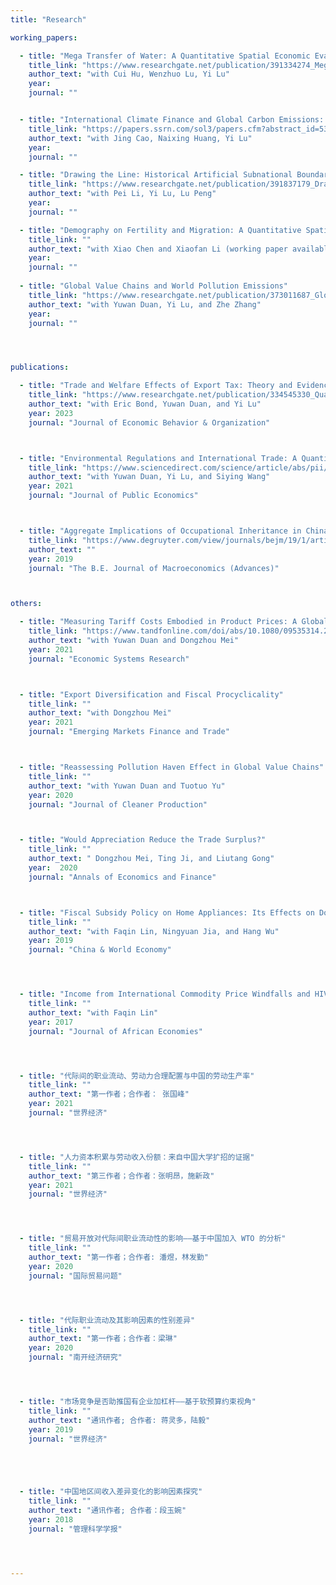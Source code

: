 ```yaml
---
title: "Research"

working_papers:

  - title: "Mega Transfer of Water: A Quantitative Spatial Economic Evaluation of Inter-Region Water Transfer"
    title_link: "https://www.researchgate.net/publication/391334274_Mega_Transfer_of_Water_A_Quantitative_Spatial_Economic_Evaluation_of_Inter-Region_Water_Transfer#fullTextFileContent"
    author_text: "with Cui Hu, Wenzhuo Lu, Yi Lu"
    year:
    journal: ""


  - title: "International Climate Finance and Global Carbon Emissions: A Quantitative Economic Analysis"
    title_link: "https://papers.ssrn.com/sol3/papers.cfm?abstract_id=5370920"
    author_text: "with Jing Cao, Naixing Huang, Yi Lu"
    year:
    journal: ""

  - title: "Drawing the Line: Historical Artificial Subnational Boundaries and Modern Regional Inequality"
    title_link: "https://www.researchgate.net/publication/391837179_Drawing_the_Line_Historical_Artificial_Subnational_Boundaries_and_Modern_Regional_Inequality#fullTextFileContent"
    author_text: "with Pei Li, Yi Lu, Lu Peng"
    year:
    journal: ""

  - title: "Demography on Fertility and Migration: A Quantitative Spatial Analysis"
    title_link: ""
    author_text: "with Xiao Chen and Xiaofan Li (working paper available upon request)"
    year:
    journal: ""
    
  - title: "Global Value Chains and World Pollution Emissions"
    title_link: "https://www.researchgate.net/publication/373011687_Global_Value_Chains_and_World_Pollution_Emissions"
    author_text: "with Yuwan Duan, Yi Lu, and Zhe Zhang"
    year:
    journal: ""




publications:

  - title: "Trade and Welfare Effects of Export Tax: Theory and Evidence from China's Incomplete Export VAT Rebate"
    title_link: "https://www.researchgate.net/publication/334545330_Quantifying_the_Pollution_Haven_an_Existing_Effect_but_an_Unsupported_Hypothesis"
    author_text: "with Eric Bond, Yuwan Duan, and Yi Lu"
    year: 2023
    journal: "Journal of Economic Behavior & Organization"



  - title: "Environmental Regulations and International Trade: A Quantitative Economic Analysis of World Pollution Emissions"
    title_link: "https://www.sciencedirect.com/science/article/abs/pii/S0047272721001572"
    author_text: "with Yuwan Duan, Yi Lu, and Siying Wang"
    year: 2021
    journal: "Journal of Public Economics"



  - title: "Aggregate Implications of Occupational Inheritance in China and India"
    title_link: "https://www.degruyter.com/view/journals/bejm/19/1/article-20180030.xml"
    author_text: ""
    year: 2019
    journal: "The B.E. Journal of Macroeconomics (Advances)"



others:

  - title: "Measuring Tariff Costs Embodied in Product Prices: A Global Value Chain Perspective"
    title_link: "https://www.tandfonline.com/doi/abs/10.1080/09535314.2020.1769562"
    author_text: "with Yuwan Duan and Dongzhou Mei"
    year: 2021
    journal: "Economic Systems Research"



  - title: "Export Diversification and Fiscal Procyclicality"
    title_link: ""
    author_text: "with Dongzhou Mei"
    year: 2021
    journal: "Emerging Markets Finance and Trade"



  - title: "Reassessing Pollution Haven Effect in Global Value Chains"
    title_link: ""
    author_text: "with Yuwan Duan and Tuotuo Yu"
    year: 2020
    journal: "Journal of Cleaner Production"



  - title: "Would Appreciation Reduce the Trade Surplus?"
    title_link: ""
    author_text: " Dongzhou Mei, Ting Ji, and Liutang Gong"
    year:  2020
    journal: "Annals of Economics and Finance"



  - title: "Fiscal Subsidy Policy on Home Appliances: Its Effects on Domestic Consumption and Exports in China"
    title_link: ""
    author_text: "with Faqin Lin, Ningyuan Jia, and Hang Wu"
    year: 2019
    journal: "China & World Economy"




  - title: "Income from International Commodity Price Windfalls and HIV Infections in sub-Saharan Africa"
    title_link: ""
    author_text: "with Faqin Lin"
    year: 2017
    journal: "Journal of African Economies"




  - title: "代际间的职业流动、劳动力合理配置与中国的劳动生产率"
    title_link: ""
    author_text: "第一作者；合作者： 张国峰"
    year: 2021
    journal: "世界经济"




  - title: "人力资本积累与劳动收入份额：来自中国大学扩招的证据"
    title_link: ""
    author_text: "第三作者；合作者：张明昂，施新政"
    year: 2021
    journal: "世界经济"




  - title: "贸易开放对代际间职业流动性的影响——基于中国加入 WTO 的分析"
    title_link: ""
    author_text: "第一作者；合作者: 潘煜，林发勤"
    year: 2020
    journal: "国际贸易问题"




  - title: "代际职业流动及其影响因素的性别差异"
    title_link: ""
    author_text: "第一作者；合作者：梁琳"
    year: 2020
    journal: "南开经济研究"




  - title: "市场竞争是否助推国有企业加杠杆——基于软预算约束视角"
    title_link: ""
    author_text: "通讯作者; 合作者: 蒋灵多，陆毅"
    year: 2019
    journal: "世界经济"





  - title: "中国地区间收入差异变化的影响因素探究"
    title_link: ""
    author_text: "通讯作者; 合作者：段玉婉"
    year: 2018
    journal: "管理科学学报"




---
```



